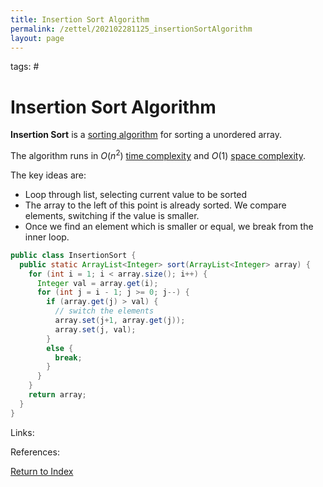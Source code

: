 ```yaml
---
title: Insertion Sort Algorithm
permalink: /zettel/202102281125_insertionSortAlgorithm
layout: page
---
```

tags: #

# Insertion Sort Algorithm

**Insertion Sort** is a [sorting algorithm](202102281308_sortingAlgorithms) for sorting a unordered array.

The algorithm runs in $O(n^2)$ [time complexity](202103061211_timeComplexity) and $O(1)$ [space complexity](202103061215_spaceComplexity).

The key ideas are:
- Loop through list, selecting current value to be sorted
- The array to the left of this point is already sorted. We compare elements, switching if the value is smaller.
- Once we find an element which is smaller or equal, we break from the inner loop.

```java
public class InsertionSort {
  public static ArrayList<Integer> sort(ArrayList<Integer> array) {
    for (int i = 1; i < array.size(); i++) {
      Integer val = array.get(i);
      for (int j = i - 1; j >= 0; j--) {
        if (array.get(j) > val) {
          // switch the elements
          array.set(j+1, array.get(j));
          array.set(j, val);
        }
        else {
          break;
        }
      }
    }
    return array;
  }
}
```

Links: 

References: 

[Return to Index](index)